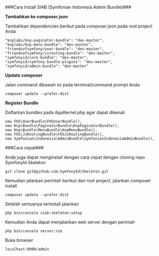 ###Cara Install SIAB (Symfonian Indonesia Admin Bundle)###

**Tambahkan ke composer.json**

Tambahkan dependencies berikut pada composer.json pada root project Anda

```lang=json
"knplabs/knp-paginator-bundle": "dev-master",
"knplabs/knp-menu-bundle": "dev-master",
"friendsofsymfony/user-bundle": "dev-master",
"friendsofsymfony/jsrouting-bundle": "dev-master",
"symfonyid/core-bundle": "dev-master",
"symfonyid/symfony-bundle-plugins": "dev-master",
"symfonyid/admin-bundle": "dev-master"
```

**Update composer**

Jalan command dibawah ini pada terminal/command prompt Anda

```lang=shell
composer update --prefer-dist
```

**Register Bundle**

Daftarkan bundles pada AppKernel.php agar dapat dikenali

```lang=php
new FOS\UserBundle\FOSUserBundle(),
new Knp\Bundle\PaginatorBundle\KnpPaginatorBundle(),
new Knp\Bundle\MenuBundle\KnpMenuBundle(),
new FOS\JsRoutingBundle\FOSJsRoutingBundle(),
new Symfonian\Indonesia\AdminBundle\SymfonianIndonesiaAdminBundle(),
```

###Cara cepat###

Anda juga dapat menginstall dengan cara cepat dengan cloning repo SymfonyId Skeleton

```lang=shell
git clone git@github.com:SymfonyId/Skeleton.git
```

Kemudian jalankan perintah berikut dari root project, jalankan composer install

```lang=shell
composer update --prefer-dist
```

Setelah semuanya terinstall jalankan

```lang=shell
php bin/console siab:skeleton:setup
```

Kemudian Anda dapat menjalankan web server dengan perintah

```lang=shell
php bin/console server:run
```

Buka browser

```lang=shell
localhost:8000/admin
```